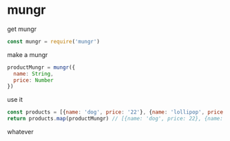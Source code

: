 # mungr

get mungr

```js
const mungr = require('mungr')
```

make a mungr

```js
productMungr = mungr({
  name: String,
  price: Number
})
```

use it

```js
const products = [{name: 'dog', price: '22'}, {name: 'lollipop', price: '5'}]
return products.map(productMungr) // [{name: 'dog', price: 22}, {name: 'lollipop', price: 5}]
```

whatever


